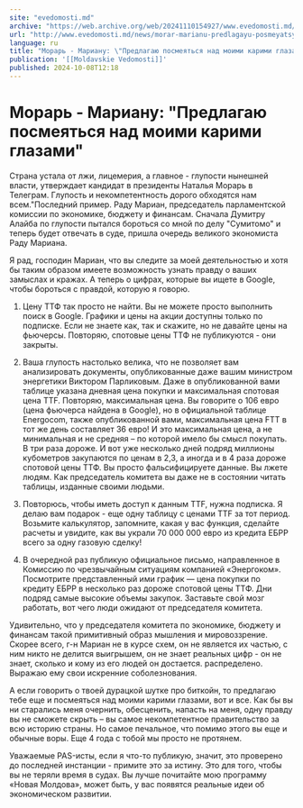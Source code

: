 ```yaml
---
site: "evedomosti.md"
archive: "https://web.archive.org/web/20241110154927/www.evedomosti.md/news/morar-marianu-predlagayu-posmeyatsya-nad-moimi-karimi-glazam"
url: "http://www.evedomosti.md/news/morar-marianu-predlagayu-posmeyatsya-nad-moimi-karimi-glazam"
language: ru
title: "Морарь - Мариану: \"Предлагаю посмеяться над моими карими глазами\""
publication: '[[Moldavskie Vedomosti]]'
published: 2024-10-08T12:18
---
```


# Морарь - Мариану: "Предлагаю посмеяться над моими карими глазами"

Страна устала от лжи, лицемерия, а главное - глупости нынешней власти, утверждает кандидат в президенты Наталья Морарь в Телеграм. Глупость и некомпетентность дорого обходятся нам всем."Последний пример. Раду Мариан, председатель парламентской комиссии по экономике, бюджету и финансам. Сначала Думитру Алайба по глупости пытался бороться со мной по делу "Сумитомо" и теперь будет отвечать в суде, пришла очередь великого экономиста Раду Мариана.

Я рад, господин Мариан, что вы следите за моей деятельностью и хотя бы таким образом имеете возможность узнать правду о ваших замыслах и кражах. А теперь о цифрах, которые вы ищете в Google, чтобы бороться с правдой, которую я говорю.

1. Цену ТТФ так просто не найти. Вы не можете просто выполнить поиск в Google. Графики и цены на акции доступны только по подписке. Если не знаете как, так и скажите, но не давайте цены на фьючерсы. Повторяю, спотовые цены ТТФ не публикуются - они закрыты.

2. Ваша глупость настолько велика, что не позволяет вам анализировать документы, опубликованные даже вашим министром энергетики Виктором Парликовым. Даже в опубликованной вами таблице указана дневная цена покупки и максимальная спотовая цена TTF. Повторяю, максимальная цена. Вы говорите о 106 евро (цена фьючерса найдена в Google), но в официальной таблице Energocom, также опубликованной вами, максимальная цена FTT в тот же день составляет 36 евро! И это максимальная цена, а не минимальная и не средняя – по которой имело бы смысл покупать. В три раза дороже. И вот уже несколько дней подряд миллионы кубометров закупаются по ценам в 2,3, а иногда и в 4 раза дороже спотовой цены ТТФ. Вы просто фальсифицируете данные. Вы лжете людям. Как председатель комитета вы даже не в состоянии читать таблицы, изданные своими людьми.

3. Повторюсь, чтобы иметь доступ к данным TTF, нужна подписка. Я делаю вам подарок - еще одну таблицу с ценами TTF за тот период. Возьмите калькулятор, запомните, какая у вас функция, сделайте расчеты и увидите, как вы украли 70 000 000 евро из кредита ЕБРР всего за одну газовую сделку!

4. В очередной раз публикую официальное письмо, направленное в Комиссию по чрезвычайным ситуациям компанией «Энергоком». Посмотрите представленный ими график — цена покупки по кредиту ЕБРР в несколько раз дороже спотовой цены ТТФ. Дни подряд самые высокие объемы закупок. Заставьте свой мозг работать, вот чего люди ожидают от председателя комитета.

Удивительно, что у председателя комитета по экономике, бюджету и финансам такой примитивный образ мышления и мировоззрение. Скорее всего, г-н Мариан не в курсе схем, он не является их частью, с ним никто не делится выигрышем, он не знает реальных цифр - он не знает, сколько и кому из его людей он достается. распределено. Выражаю ему свои искренние соболезнования.

А если говорить о твоей дурацкой шутке про биткойн, то предлагаю тебе еще и посмеяться над моими карими глазами, вот и все. Как бы вы ни старались меня очернить, обесценить, напасть на меня, одну правду вы не сможете скрыть – вы самое некомпетентное правительство за всю историю страны. Но самое печальное, что помимо этого вы еще и обычные воры. Еще 4 года с тобой мы просто не протянем.

Уважаемые PAS-исты, если я что-то публикую, значит, это проверено до последней инстанции - примите это за истину. Это для того, чтобы вы не теряли время в судах. Вы лучше почитайте мою программу «Новая Молдова», может быть, у вас появятся реальные идеи об экономическом развитии.